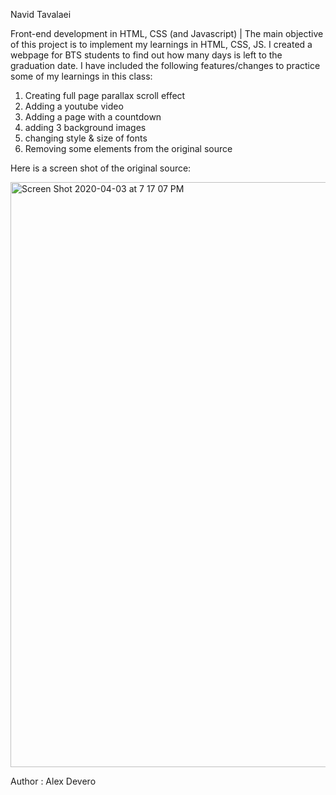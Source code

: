 Navid Tavalaei

Front-end development in HTML, CSS (and Javascript) |
The main objective of this project is to implement my learnings in HTML, CSS, JS.
I created a webpage for BTS students to find out how many days is left to the graduation date.
I have included the following features/changes to practice some of my learnings in this class:

1) Creating full page parallax scroll effect
2) Adding a youtube video
3) Adding a page with a countdown
4) adding 3 background images
5) changing style & size of fonts
6) Removing some elements from the original source

Here is a screen shot of the original source:

<img width="936" alt="Screen Shot 2020-04-03 at 7 17 07 PM" src="https://user-images.githubusercontent.com/61697268/78388139-cbc48700-75e0-11ea-967e-a50cf93acd71.png">


Author : Alex Devero
